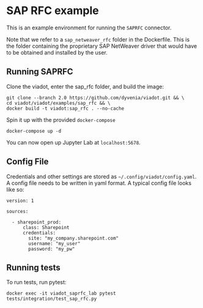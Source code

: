 # SAP RFC example

This is an example environment for running the `SAPRFC` connector.

Note that we refer to a `sap_netweaver_rfc` folder in the Dockerfile. This is the folder containing the proprietary SAP NetWeaver driver that would have to be obtained and installed by the user.

## Running SAPRFC

Clone the viadot, enter the sap_rfc folder, and build the image:

```
git clone --branch 2.0 https://github.com/dyvenia/viadot.git && \
cd viadot/viadot/examples/sap_rfc && \
docker build -t viadot:sap_rfc . --no-cache
```

Spin it up with the provided `docker-compose`

```
docker-compose up -d
```

You can now open up Jupyter Lab at `localhost:5678`.

## Config File

Credentials and other settings are stored as `~/.config/viadot/config.yaml`. A config file needs to be written in yaml format. A typical config file looks like so:

```
version: 1

sources:

  - sharepoint_prod:
      class: Sharepoint
      credentials:
        site: "my_company.sharepoint.com"
        username: "my_user"
        password: "my_pw"
```

## Running tests

To run tests, run pytest:

```
docker exec -it viadot_saprfc_lab pytest tests/integration/test_sap_rfc.py
```
